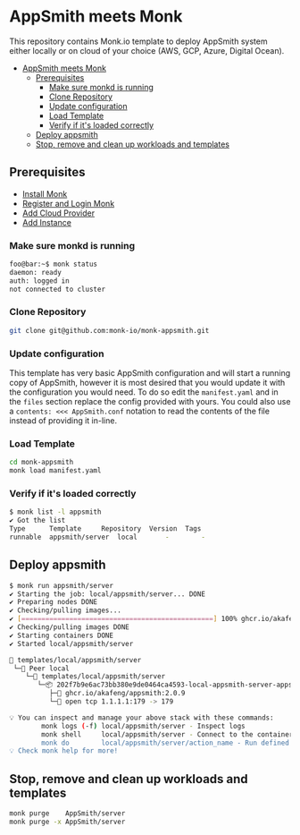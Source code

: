 # AppSmith meets Monk

This repository contains Monk.io template to deploy AppSmith system either locally or on cloud of your choice (AWS, GCP, Azure, Digital Ocean).

- [AppSmith meets Monk](#appsmith-meets-monk)
  - [Prerequisites](#prerequisites)
    - [Make sure monkd is running](#make-sure-monkd-is-running)
    - [Clone Repository](#clone-repository)
    - [Update configuration](#update-configuration)
    - [Load Template](#load-template)
    - [Verify if it's loaded correctly](#verify-if-its-loaded-correctly)
  - [Deploy appsmith](#deploy-appsmith)
  - [Stop, remove and clean up workloads and templates](#stop-remove-and-clean-up-workloads-and-templates)

## Prerequisites

- [Install Monk](https://docs.monk.io/docs/get-monk)
- [Register and Login Monk](https://docs.monk.io/docs/acc-and-auth)
- [Add Cloud Provider](https://docs.monk.io/docs/cloud-provider)
- [Add Instance](https://docs.monk.io/docs/multi-cloud)

### Make sure monkd is running

```bash
foo@bar:~$ monk status
daemon: ready
auth: logged in
not connected to cluster
```

### Clone Repository

```bash
git clone git@github.com:monk-io/monk-appsmith.git
```

### Update configuration

This template has very basic AppSmith configuration and will start a running copy of AppSmith, however it is most desired that you would update it with the configuration you would need.
To do so edit the `manifest.yaml` and in the `files` section replace the config provided with yours.
You could also use a `contents: <<< AppSmith.conf` notation to read the contents of the file instead of providing it in-line.

### Load Template

```bash
cd monk-appsmith
monk load manifest.yaml
```

### Verify if it's loaded correctly

```bash
$ monk list -l appsmith
✔ Got the list
Type      Template     Repository  Version  Tags
runnable  appsmith/server  local       -        -
```

## Deploy appsmith

```bash
$ monk run appsmith/server
✔ Starting the job: local/appsmith/server... DONE
✔ Preparing nodes DONE
✔ Checking/pulling images...
✔ [================================================] 100% ghcr.io/akafeng/appsmith:2.0.9 local
✔ Checking/pulling images DONE
✔ Starting containers DONE
✔ Started local/appsmith/server

🔩 templates/local/appsmith/server
 └─🧊 Peer local
    └─🔩 templates/local/appsmith/server
       └─📦 202f7b9e6ac73bb380e9de0464ca4593-local-appsmith-server-appsmith4
          ├─🧩 ghcr.io/akafeng/appsmith:2.0.9
          └─🔌 open tcp 1.1.1.1:179 -> 179

💡 You can inspect and manage your above stack with these commands:
        monk logs (-f) local/appsmith/server - Inspect logs
        monk shell     local/appsmith/server - Connect to the container's shell
        monk do        local/appsmith/server/action_name - Run defined action (if exists)
💡 Check monk help for more!
```

## Stop, remove and clean up workloads and templates

```bash
monk purge    AppSmith/server
monk purge -x AppSmith/server
```
